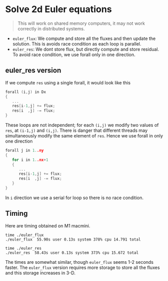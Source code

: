# Solve 2d Euler equations

> This will work on shared memory computers, it may not work correctly in distributed systems.

* `euler_flux`: We compute and store all the fluxes and then update the solution. This is avoids race condition as each loop is parallel.
* `euler_res`: We dont store flux, but directly compute and store residual. To avoid race condition, we use forall only in one direction.

## euler_res version

If we compute `res` using a single forall, it would look like this

```c
forall (i,j) in Dx
{
   ...
   res[i-1,j] += flux;
   res[i  ,j] -= flux;
}
```

These loops are not independent; for each `(i,j)` we modify two values of `res`, at `(i-1,j)` and `(i,j)`. There is danger that different threads may simultaneously modify the same element of `res`. Hence we use forall in only one direction

```c
forall j in 1..ny
{
   for i in 1..nx+1
   {
      ...
      res[i-1,j] += flux;
      res[i  ,j] -= flux;
   }
}
```

In `i` direction we use a serial for loop so there is no race condition.

## Timing

Here are timing obtained on M1 macmini.

```shell
time ./euler_flux
./euler_flux  55.90s user 0.13s system 378% cpu 14.791 total

time ./euler_res
./euler_res  58.43s user 0.13s system 373% cpu 15.672 total
```

The times are somewhat similar, though `euler_flux` seems 1-2 seconds faster. The `euler_flux` version requires more storage to store all the fluxes and this storage increases in 3-D.
